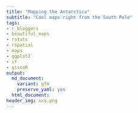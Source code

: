 ```yaml
---
title: "Mapping the Antarctica"
subtitle: "Cool maps right from the South Pole"
tags:
- r_bloggers
- beautiful_maps
- rstats
- rspatial
- maps
- ggplot2
- sf
- giscoR
output:
  md_document:
    variant: gfm
    preserve_yaml: yes
  html_document:
header_img: xxx.png
---
```



